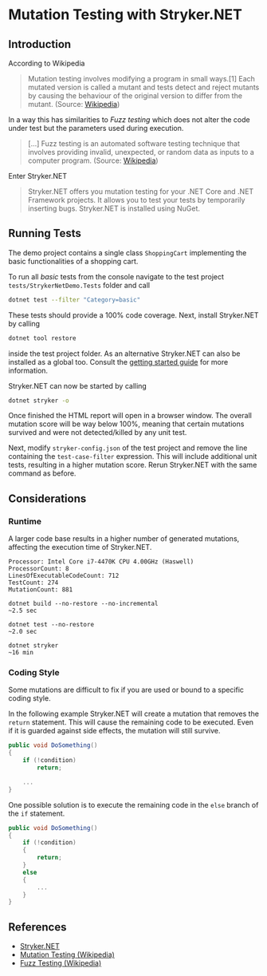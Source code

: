# Mutation Testing with Stryker.NET

## Introduction

According to Wikipedia

> Mutation testing involves modifying a program in small ways.[1] Each mutated version is called a mutant and tests detect and reject mutants by causing the behaviour of the original version to differ from the mutant.
> (Source: [Wikipedia](https://en.wikipedia.org/wiki/Mutation_testing))

In a way this has similarities to _Fuzz testing_ which does not alter the code under test but the parameters used during execution.

> [...] Fuzz testing is an automated software testing technique that involves providing invalid, unexpected, or random data as inputs to a computer program.
> (Source: [Wikipedia](https://en.wikipedia.org/wiki/Fuzzing))

Enter Stryker.NET

> Stryker.NET offers you mutation testing for your .NET Core and .NET Framework projects. It allows you to test your tests by temporarily inserting bugs. Stryker.NET is installed using NuGet.

## Running Tests

The demo project contains a single class `ShoppingCart` implementing the basic functionalities of a shopping cart.

To run all _basic_ tests from the console navigate to the test project `tests/StrykerNetDemo.Tests` folder and call 

```sh
dotnet test --filter "Category=basic"
```

These tests should provide a 100% code coverage. Next, install Stryker.NET by calling  

```sh
dotnet tool restore
```

inside the test project folder. As an alternative Stryker.NET can also be installed as a global too. Consult the [getting started guide](https://stryker-mutator.io/docs/stryker-net/getting-started/) for more information.

Stryker.NET can now be started by calling

```sh
dotnet stryker -o
```

Once finished the HTML report will open in a browser window. The overall mutation score will be way below 100%, meaning that certain mutations survived and were not detected/killed by any unit test.

Next, modify `stryker-config.json` of the test project and remove the line containing the `test-case-filter` expression. This will include additional unit tests, resulting in a higher mutation score. Rerun Stryker.NET with the same command as before.

## Considerations

### Runtime

A larger code base results in a higher number of generated mutations, affecting the execution time of Stryker.NET.

```
Processor: Intel Core i7-4470K CPU 4.00GHz (Haswell)
ProcessorCount: 8
LinesOfExecutableCodeCount: 712
TestCount: 274
MutationCount: 881

dotnet build --no-restore --no-incremental
~2.5 sec

dotnet test --no-restore
~2.0 sec

dotnet stryker
~16 min
```

### Coding Style

Some mutations are difficult to fix if you are used or bound to a specific coding style. 

In the following example Stryker.NET will create a mutation that removes the `return` statement. This will cause the remaining code to be executed. Even if it is guarded against side effects, the mutation will still survive.

```csharp
public void DoSomething()
{
    if (!condition)
        return;

    ...
}
```

One possible solution is to execute the remaining code in the `else` branch of the `if` statement.

```csharp
public void DoSomething()
{
    if (!condition)
    {
        return;
    }
    else
    {
        ...
    }
}

```

## References

- [Stryker.NET](https://stryker-mutator.io/docs/stryker-net/introduction/)
- [Mutation Testing (Wikipedia)](https://en.wikipedia.org/wiki/Mutation_testing)
- [Fuzz Testing (Wikipedia)](https://en.wikipedia.org/wiki/Fuzzing)